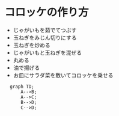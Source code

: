 # コロッケの作り方

 * じゃがいもを茹でてつぶす
 * 玉ねぎをみじん切りにする
 * 玉ねぎを炒める
 * じゃがいもと玉ねぎを混ぜる
 * 丸める
 * 油で揚げる
 * お皿にサラダ菜を敷いてコロッケを乗せる

```mermaid
  graph TD;
      A-->B;
      A-->C;
      B-->D;
      C-->D;
```
